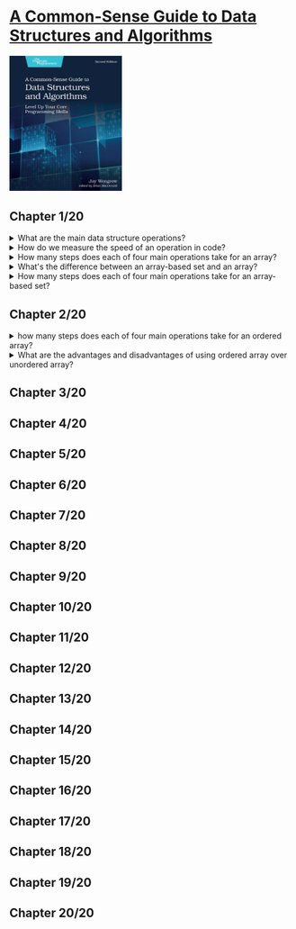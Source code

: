 # [A Common-Sense Guide to Data Structures and Algorithms](#)
<img alt="A Common-Sense Guide to Data Structures and Algorithms" src="../covers/9781680507225.jpg" width="200"/>

## Chapter 1/20

<details>
<summary>What are the main data structure operations?</summary>

> - Read
> - Search
> - Insert
> - Delete

> Origin:
> - 1

> References:
---
</details>

<details>
<summary>How do we measure the speed of an operation in code?</summary>

> We can measure the speed of an operation in terms of how many computational steps it takes.

> Origin:
> - 1

> References:
---
</details>

<details>
<summary>How many steps does each of four main operations take for an array?</summary>

> **Read:** Computers read an array in just one step.
>
> **Search:** To Search for a value within an array, computers have no choice but to inspect each cell one at a time.
> This algorithm is called **linear search**.
>
> **Insert:** Inserting data in an array can take N+1 steps for an array containing N elements.
> This is because in the worst case scenario we need to shift all N elements over, and then finally execute the insertion step.
>
> **Delete:** For an array containing N elements, the maximum number of steps that deletion would take is N steps.
> This is because we need one deletion and N-1 shifts.

> Origin:
> - 1

> References:
---
</details>

<details>
<summary>What's the difference between an array-based set and an array?</summary>

> The only difference between array-based set and an array is that the set never allows duplicate values to be inserted into it.

> Origin:
> - 1

> References:
---
</details>

<details>
<summary>How many steps does each of four main operations take for an array-based set?</summary>

> **Reading:** Reading from an array-based set is exactly as reading from an array, it takes just one step for a computer to look up what's contained within a particular index.
>
> **Search:** Searching an array-based set also turns out to be no different than searching an array, it takes up to N steps to search for a value within an array-based set.
>
> **Delete:** Deletion is also identical between an array-based set and an array.
> In the worst case scenario, it takes N steps to delete a value within an array-based set.
>
> **Insert:** Insertion, however is different between arrays and array-based set.
> With an array it takes N shifts and one insertion step.
> With an array-based set however, every insertion first requires a search to check for existence of a duplicate.
> Insertion into the end of an array-based set will take up to N steps to search and one step for the actual insertion, which takes N+1 steps in total.
> In the worst case scenario, inserting a value at the beginning of an array-based set takes N steps to look up for duplicates,
> and N steps to shift all the data to the right, and one last final step to insert the new value.
> That's total of 2N+1 steps.

> Origin:
> - 1

> References:
---
</details>

## Chapter 2/20

<details>
<summary>how many steps does each of four main operations take for an ordered array?</summary>

> **Read:** Same as array and array-based set.
>
> **Delete:** Same as array and array-based set.
>
> **Insert:** In terms of N, it takes N elements in an ordered array, the insertion takes N+2 steps in total, no matter where in the ordered array the new value ends up.
> If the value ends up toward the beginning of the ordered array, we have fewer comparisons and more shifts.
> If the value ends up toward the end, we get more comparisons but fewer shifts.
>
> **Search:** Searching can be applied to ordered array using different algorithms.
> Using **linear search** algorithm, the operation can be stopped early when the value is found.
> Using **binary search** algorithm, it would take only one more step to search each time data set grows twice.

> Origin:
> - 1

> References:
---
</details>

<details>
<summary>What are the advantages and disadvantages of using ordered array over unordered array?</summary>

> Within an ordered array, we can stop a **linear search** early even if the value isn't contained within the array as soon as we reach a value with a higher order.
>
> *pseudocode for C++*
> ```cpp
> iterator linear_search(array, search_value)
> {
>     for (iter = array.begin(); iter != array.end() && *iter >= search_value; ++*iter)
>         if (*iter == search_value)
>             return iter;
>     return nullptr;
> }
> ``````
>
> Though, using an ordered array we can also use **binary search** to attempt a search much faster!
>
> ```cpp
> iterator binary_search(array, search_value)
> {
>     lower_bound = array.begin();
>     upper_bound = array.end() - 1;
> 
>     while (lower_bound <= upper_bound)
>     {
>         midpoint = (upper_bound + lower_bound) / 2;
>         midpoint_value = array[midpoint];
> 
>         if (search_value == midpoint_value)
>             return midpoiont;
>         else if (search_value > midpoint_value)
>             upper_bound = midpoint - 1;
>         else if (search_value < midpoint_value)
>             lower_bound = midpoint + 1;
>     }
> 
>     return nullptr;
> }
> ``````

> Origin:
> - 2

> References:
---
</details>

## Chapter 3/20
## Chapter 4/20
## Chapter 5/20
## Chapter 6/20
## Chapter 7/20
## Chapter 8/20
## Chapter 9/20
## Chapter 10/20
## Chapter 11/20
## Chapter 12/20
## Chapter 13/20
## Chapter 14/20
## Chapter 15/20
## Chapter 16/20
## Chapter 17/20
## Chapter 18/20
## Chapter 19/20
## Chapter 20/20
